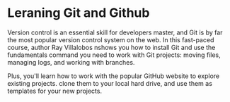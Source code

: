 # Leraning Git and Github

Version control is an essential skill for developers master, and Git is by far the most popular version control system on the web. In this fast-paced course, author Ray Villalobos nshows you how to install Git and use the fundamentals command you need to work with Git projects: moving files, managing logs, and working with branches.

Plus, you'll learn how to work with the popular GitHub website to explore existing projects. clone them to your local hard drive, and use them as templates for your new projects.



